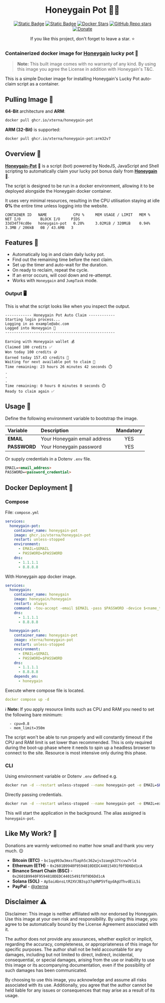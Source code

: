 <h1 align="center">
Honeygain Pot 🐝🍯
</h1>

<div align="center">

[![Static Badge](https://img.shields.io/badge/GitHub-blue?style=flat&logo=github)](https://github.com/XternA/honeygain-reward)
[![Static Badge](https://img.shields.io/badge/License-purple?style=flat&logo=github)](https://github.com/XternA/honeygain-reward?tab=License-1-ov-file)
[![Docker Stars](https://img.shields.io/docker/stars/xterna/honeygain-pot?logo=docker&label=Docker%20Stars)](https://hub.docker.com/r/xterna/honeygain-pot)
[![GitHub Repo stars](https://img.shields.io/github/stars/XternA/honeygain-reward?style=flat&logo=github&label=Stars&color=orange)](https://github.com/XternA/honeygain-reward)
[![Donate](https://img.shields.io/badge/Donate-PayPal-blue.svg?style=flat&logo=paypal)](https://www.paypal.com/donate/?hosted_button_id=32DCQ65QM5FNE)

If you like this project, don't forget to leave a star. ⭐
</div>

### Containerized docker image for [Honeygain](https://bit.ly/3x6nX1S) lucky pot 🍯

>**Note:** This built image comes with no warranty of any kind. By using this image you agree the License in addition with Honeygain's T&C.

This is a simple Docker image for installing Honeygain's Lucky Pot auto-claim script as a container.

## Pulling Image 🐋
**64-Bit** architecture and **ARM**:
```sh
docker pull ghcr.io/xterna/honeygain-pot
```
**ARM (32-Bit)** is supported:
```sh
docker pull ghcr.io/xterna/honeygain-pot:arm32v7
```

## Overview 🐝
[**Honeygain-Pot**](https://bit.ly/3x6nX1S) 🍯 is a script (bot) powered by NodeJS, JavaScript and Shell scripting to automatically claim your lucky pot bonus daily from [**Honeygain**](https://bit.ly/3x6nX1S)🐝.

The script is designed to be run in a docker environment, allowing it to be deployed alongside the Honeygain docker container.

It uses very minimal resources, resulting in the CPU utilisation staying at idle **0%** the entire time unless logging into the website.
```
CONTAINER ID   NAME            CPU %     MEM USAGE / LIMIT   MEM %     NET I/O         BLOCK I/O     PIDS
33d34f74cd0e   honeygain-pot   0.20%     3.02MiB / 320MiB    0.94%     3.3MB / 206kB   0B / 43.6MB   3
```

## Features 🚀
- Automatically log in and claim daily lucky pot.
- Find out the remaining time before the next claim.
- Set up the timer and auto-wait for the duration.
- On ready to reclaim, repeat the cycle.
- If an error occurs, will cool down and re-attempt.
- Works with `Honeygain` and `JumpTask` mode.

### Output 🖥️
This is what the script looks like when you inspect the output.
```
------------ Honeygain Pot Auto Claim ------------
Starting login process...
Logging in as example@abc.com
Logged into Honeygain 🐝
--------------------------------------------------

Earning with Honeygain wallet 💰
Claimed 100 credits ✅
Won today 100 credits 🪙
Earned today 157.43 credits 🍯
Waiting for next available pot to claim 🍯
Time remaining: 23 hours 26 minutes 42 seconds ⏱️
.
.
.
Time remaining: 0 hours 0 minutes 0 seconds ⏱️
Ready to claim again ✅
```

## Usage 📃
Define the following environment variable to bootstrap the image.

| Variable | Description | Mandatory |
| :--- | :--- | :---: |
| **EMAIL**     | Your Honeygain email address    | YES |
| **PASSWORD**  | Your Honeygain password         | YES |

Or supply credentials in a Dotenv `.env` file.
```markdown
EMAIL=<email_address>
PASSWORD=<password_credential>
```

## Docker Deployment 🐋
### Compose
File: `compose.yml`
```yaml
services:
  honeygain-pot:
    container_name: honeygain-pot
    image: ghcr.io/xterna/honeygain-pot
    restart: unless-stopped
    environment:
      - EMAIL=$EMAIL
      - PASSWORD=$PASSWORD
    dns:
      - 1.1.1.1
      - 8.8.8.8
```

With Honeygain app docker image.
```yaml
services:
  honeygain:
    container_name: honeygain
    image: honeygain/honeygain
    restart: always
    command: -tou-accept -email $EMAIL -pass $PASSWORD -device $<name_to_identify_device>
    dns:
      - 1.1.1.1
      - 8.8.8.8

  honeygain-pot:
    container_name: honeygain-pot
    image: xterna/honeygain-pot
    restart: unless-stopped
    environment:
      - EMAIL=$EMAIL
      - PASSWORD=$PASSWORD
    dns:
      - 1.1.1.1
      - 8.8.8.8
    depends_on:
      - honeygain
```

Execute where compose file is located.
```yaml
docker compose up -d
```

ℹ️ **Note:** If you apply resource limits such as CPU and RAM you need to set the following bare minimum:
```
  - cpu=0.8
  - mem_limit=350m
```
The script won't be able to run properly and will constantly timeout if the CPU and RAM limit is set lower than recommended. This is only required during the boot-up phase where it needs to spin up a headless browser to connect to the site. Resource is most intensive only during this phase.

### CLI
Using environment variable or Dotenv `.env` defined e.g.
```sh
docker run -d --restart unless-stopped --name honeygain-pot -e EMAIL=$HONEYGAIN_EMAIL -e PASSWORD=$HONEYGAIN_PASSWORD ghcr.io/xterna/honeygain-pot
```

Directly passing credentials.
```sh
docker run -d --restart unless-stopped --name honeygain-pot -e EMAIL=example.gmail.com -e PASSWORD=pass123 ghcr.io/xterna/honeygain-pot
```
This will start the application in the background. The alias assigned is `honeygain-pot`.

## Like My Work? 🫶
Donations are warmly welcomed no matter how small and thank you very much. 😌
- **Bitcoin (BTC)** - `bc1qq993w3mxsf5aph5c362wjv3zaegk37tcvw7rl4`
- **Ethereum (ETH)** - `0x2601B9940F9594810DEDC44015491f0f9D6Dd1cA`
- **Binance Smart Chain (BSC)** - `0x2601B9940F9594810DEDC44015491f0f9D6Dd1cA`
- **Solana (SOL)** - `Ap5aiAbnsLtR2XVJB3sp37qdNP5VfqydAgUThvdEiL5i`
- **PayPal** - [@xterna](https://paypal.me/xterna)

## Disclaimer :warning:
Disclaimer: This image is neither affiliated with nor endorsed by Honeygain. Use this image at your own risk and responsibility. By using this image, you agree to be automatically bound by the License Agreement associated with it.

The author does not provide any assurances, whether explicit or implicit, regarding the accuracy, completeness, or appropriateness of this image for specific purposes. The author shall not be held accountable for any damages, including but not limited to direct, indirect, incidental, consequential, or special damages, arising from the use or inability to use this image or its accompanying documentation, even if the possibility of such damages has been communicated.

By choosing to use this image, you acknowledge and assume all risks associated with its use. Additionally, you agree that the author cannot be held liable for any issues or consequences that may arise as a result of its usage.
